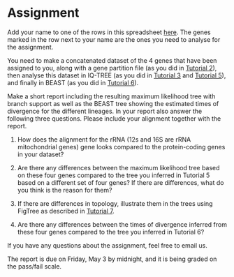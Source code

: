 # Assignment

Add your name to one of the rows in this spreadsheet [here](https://docs.google.com/spreadsheets/d/1jYOx_BCUWnR7IhMTmw4oaymGovGxao5-P4RBRpjKdDA/edit#gid=356692471). The genes marked in the row next to your name are the ones you need to analyse for the assignment.


You need to make a concatenated dataset of the 4 genes that have been assigned to you, along with a gene partition file (as you did in [Tutorial 2](../Tutorials/2.Alignments)), then analyse this dataset in IQ-TREE (as you did in [Tutorial 3](../Tutorials/3.ModelSelection) and [Tutorial 5](../Tutorials/5.MaximumLikelihood)), and finally in BEAST (as you did in [Tutorial 6](../Tutorials/6.TimingDivergence)).

Make a short report including the resulting maximum likelihood tree with branch support as well as the BEAST tree showing the estimated times of divergence for the different lineages. In your report also answer the following three questions. Please include your alignment together with the report.

1) How does the alignment for the rRNA (12s and 16S are rRNA mitochondrial genes) gene looks compared to the protein-coding genes in your dataset?

2) Are there any differences between the maximum likelihood tree based on these four genes compared to the tree you inferred in Tutorial 5 based on a different set of four genes? If there are differences, what do you think is the reason for them?

3) If there are differences in topology, illustrate them in the trees using FigTree as described in [Tutorial 7](../Tutorials/7.TreeManipulation).

4) Are there any differences between the times of divergence inferred from these four genes compared to the tree you inferred in Tutorial 6?

If you have any questions about the assignment, feel free to email us.

The report is due on Friday, May 3 by midnight, and it is being graded on the pass/fail scale.
